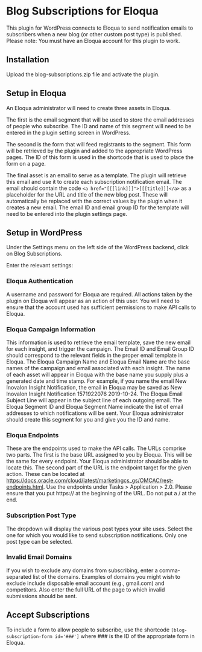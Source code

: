 # Blog Subscriptions for Eloqua

This plugin for WordPress connects to Eloqua to send notification emails to subscribers when a new blog (or other custom post type) is published. Please note: You must have an Eloqua account for this plugin to work.

## Installation

Upload the blog-subscriptions.zip file and activate the plugin.

## Setup in Eloqua

An Eloqua administrator will need to create three assets in Eloqua.

The first is the email segment that will be used to store the email addresses of people who subscribe. The ID and name of this segment will need to be entered in the plugin setting screen in WordPress.

The second is the form that will feed registrants to the segment. This form will be retrieved by the plugin and added to the appropriate WordPress pages. The ID of this form is used in the shortcode that is used to place the form on a page.

The final asset is an email to serve as a template. The plugin will retrieve this email and use it to create each subscription notification email. The email should contain the code `<a href="[[[link]]]">[[[title]]]</a>` as a placeholder for the URL and title of the new blog post. These will automatically be replaced with the correct values by the plugin when it creates a new email. The email ID and email group ID for the template will need to be entered into the plugin settings page.

## Setup in WordPress

Under the Settings menu on the left side of the WordPress backend, click on Blog Subscriptions.

Enter the relevant settings:

### Eloqua Authentication
A username and password for Eloqua are required. All actions taken by the plugin on Eloqua will appear as an action of this user. You will need to ensure that the account used has sufficient permissions to make API calls to Eloqua.

### Eloqua Campaign Information
This information is used to retrieve the email template, save the new email for each insight, and trigger the campaign. The Email ID and Email Group ID should correspond to the relevant fields in the proper email template in Eloqua. The Eloqua Campaign Name and Eloqua Email Name are the base names of the campaign and email associated with each insight. The name of each asset will appear in Eloqua with the base name you supply plus a generated date and time stamp. For example, if you name the email New Inovalon Insight Notification, the email in Eloqua may be saved as New Inovalon Insight Notification 1571922076 2019-10-24. The Eloqua Email Subject Line will appear in the subject line of each outgoing email. The Eloqua Segment ID and Eloqua Segment Name indicate the list of email addresses to which notifications will be sent. Your Eloqua administrator should create this segment for you and give you the ID and name.

### Eloqua Endpoints
These are the endpoints used to make the API calls. The URLs comprise two parts. The first is the base URL assigned to you by Eloqua. This will be the same for every endpoint. Your Eloqua administrator should be able to locate this. The second part of the URL is the endpoint target for the given action. These can be located at https://docs.oracle.com/cloud/latest/marketingcs_gs/OMCAC/rest-endpoints.html. Use the endpoints under Tasks > Application > 2.0. Please ensure that you put https:// at the beginning of the URL. Do not put a / at the end.

### Subscription Post Type
The dropdown will display the various post types your site uses. Select the one for which you would like to send subscription notifications. Only one post type can be selected.

### Invalid Email Domains
If you wish to exclude any domains from subscribing, enter a comma-separated list of the domains. Examples of domains you might wish to exclude include disposable email account (e.g., gmail.com) and competitors. Also enter the full URL of the page to which invalid submissions should be sent.

## Accept Subscriptions
To include a form to allow people to subscribe, use the shortcode `[blog-subscription-form id='###']` where ### is the ID of the appropriate form in Eloqua.

